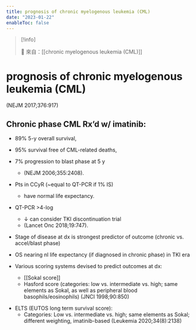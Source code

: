```yaml
---
title: prognosis of chronic myelogenous leukemia (CML)
date: "2023-01-22"
enableToc: false
---
```


> [!info]
>
> 🌱 來自：[[chronic myelogenous leukemia (CML)]]

# prognosis of chronic myelogenous leukemia (CML)

(NEJM 2017;376:917)

## Chronic phase CML Rx’d w/ **imatinib**:

- 89% 5-y overall survival,
- 95% survival free of CML-related deaths,
- 7% progression to blast phase at 5 y
  - (NEJM 2006;355:2408).
- Pts in CCyR (~equal to QT-PCR if 1% IS)
  - have normal life expectancy.
- QT-PCR >4-log

  - ↓ can consider TKI discontinuation trial
  - (Lancet Onc 2018;19:747).

- Stage of disease at dx is strongest predictor of outcome (chronic vs. accel/blast phase)
- OS nearing nl life expectancy (if diagnosed in chronic phase) in TKI era
- Various scoring systems devised to predict outcomes at dx:
  - [[Sokal score]]
  - Hasford score (categories: low vs. intermediate vs. high; same elements as Sokal, as well as peripheral blood basophils/eosinophils) (JNCI 1998;90:850)

* ELTS (EUTOS long term survival score):
  - Categories: Low vs. intermediate vs. high; same elements as Sokal; different weighting, imatinib-based (Leukemia 2020;34(8):2138)

